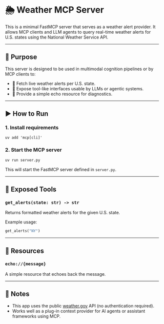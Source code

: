 # 🌦️ Weather MCP Server

This is a minimal FastMCP server that serves as a weather alert provider. It allows MCP clients and LLM agents to query real-time weather alerts for U.S. states using the National Weather Service API.

---

## 📌 Purpose

This server is designed to be used in multimodal cognition pipelines or by MCP clients to:

- 🔎 Fetch live weather alerts per U.S. state.
- 🧠 Expose tool-like interfaces usable by LLMs or agentic systems.
- 🔁 Provide a simple echo resource for diagnostics.

---

## ▶️ How to Run

### 1. Install requirements

```
uv add 'mcp[cli]'
```

### 2. Start the MCP server

```bash
uv run server.py
```

This will start the FastMCP server defined in `server.py`.

---

## 🧠 Exposed Tools

### `get_alerts(state: str) -> str`

Returns formatted weather alerts for the given U.S. state.

Example usage:

```python
get_alerts("NY")
```

---

## 🔁 Resources

### `echo://{message}`

A simple resource that echoes back the message.

---

## 📝 Notes

* This app uses the public [weather.gov](https://www.weather.gov/) API (no authentication required).
* Works well as a plug-in context provider for AI agents or assistant frameworks using MCP.
